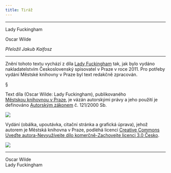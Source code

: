 ```yaml
---
title: Tiráž
---
```


***

Lady Fuckingham

Oscar Wilde

_Přeložil Jakub Kaifosz_


***

Znění tohoto textu vychází z díla [Lady Fuckingham](https://search.mlp.cz/cz/titul/lady-fuckingham/3675107/#book-content) tak, jak bylo vydáno nakladatelstvím Československý spisovatel v Praze v roce 2011. Pro potřeby vydání Městské knihovny v Praze byl text redakčně zpracován.

§

Text díla (Oscar Wilde: Lady Fuckingham), publikovaného [Městskou knihovnou v Praze](https://www.mlp.cz/cz/), je vázán autorskými právy a jeho použití je definováno [Autorským zákonem](https://www.mkcr.cz/predpisy-zakonu-709.html) č. 121/2000 Sb.

![](../Images/image001.jpg)

Vydání (obálka, upoutávka, citační stránka a grafická úprava), jehož autorem je Městská knihovna v Praze, podléhá licenci [Creative Commons Uveďte autora-Nevyužívejte dílo komerčně-Zachovejte licenci 3.0 Česko](https://creativecommons.org/licenses/by-nc-sa/3.0/cz/).

  

![](../Images/image002.jpg)


***

Oscar Wilde  
Lady Fuckingham
